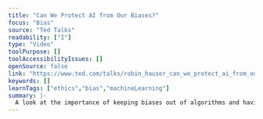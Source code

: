 ```yaml
---
title: "Can We Protect AI from Our Biases?"
focus: "Bias"
source: "Ted Talks"
readability: ["I"]
type: "Video"
toolPurpose: []
toolAccessibilityIssues: []
openSource: false
link: "https://www.ted.com/talks/robin_hauser_can_we_protect_ai_from_our_biases#t-44620"
keywords: []
learnTags: ["ethics","bias","machineLearning"]
summary: |-
  A look at the importance of keeping biases out of algorithms and having a clear method of oversight for ethical standards.
---
```


